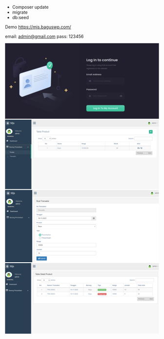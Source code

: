 - Composer update
- migrate
- db:seed

Demo
https://mjs.baguswp.com/

email: admin@gmail.com
pass: 123456

![sample](./ss/login.png "sample")
![sample](./ss/product.png "sample")
![sample](./ss/transaksi.png "sample")
![sample](./ss/detail.png "sample")